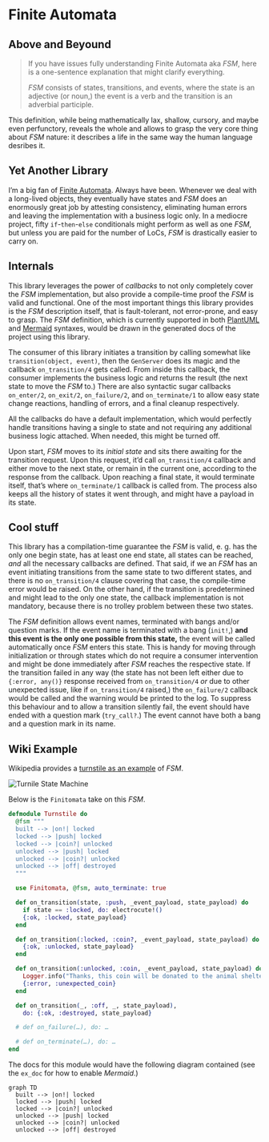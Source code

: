 # Finite Automata

## Above and Beyound

> If you have issues fully understanding Finite Automata aka _FSM_, here is a one-sentence explanation that might clarify everything.
>
> _FSM_ consists of states, transitions, and events, where the state is an adjective (or noun,) the event is a verb and the transition is an adverbial participle.

This definition, while being mathematically lax, shallow, cursory, and maybe even perfunctory, reveals the whole and allows to grasp the very core thing about _FSM_ nature: it describes a life in the same way the human language desribes it.

## Yet Another Library

I’m a big fan of [Finite Automata](https://en.wikipedia.org/wiki/Finite-state_machine). Always have been. Whenever we deal with a long-lived objects, they eventually have states and _FSM_ does an enormously great job by attesting consistency, eliminating human errors and leaving the implementation with a business logic only. In a mediocre project, fifty `if`-`then`-`else` conditionals might perform as well as one _FSM_, but unless you are paid for the number of LoCs, _FSM_ is drastically easier to carry on.

## Internals

This library leverages the power of _callbacks_ to not only completely cover the _FSM_ implementation, but also provide a compile-time proof the _FSM_ is valid and functional. One of the most important things this library provides is the _FSM_ description itself, that is fault-tolerant, not error-prone, and easy to grasp. The _FSM_ definition, which is currently supported in both [PlantUML](https://plantuml.com/en/state-diagram) and [Mermaid](https://mermaid.live) syntaxes, would be drawn in the generated docs of the project using this library.

The consumer of this library initiates a transition by calling somewhat like `transition(object, event)`, then the `GenServer` does its magic and the callback `on_transition/4` gets called. From inside this callback, the consumer implements the business logic and returns the result (the next state to move the _FSM_ to.) There are also syntactic sugar callbacks `on_enter/2`, `on_exit/2`, `on_failure/2`, and `on_terminate/1` to allow easy state change reactions, handling of errors, and a final cleanup respectively.

All the callbacks do have a default implementation, which would perfectly handle transitions having a single to state and not requiring any additional business logic attached. When needed, this might be turned off.

Upon start, _FSM_ moves to its _initial state_ and sits there awaiting for the transition request. Upon this request, it’d call `on_transition/4` callback and either move to the next state, or remain in the current one, according to the response from the callback. Upon reaching a final state, it would terminate itself, that’s where `on_terminate/1` callback is called from. The process also keeps all the history of states it went through, and might have a payload in its state.

## Cool stuff

This library has a compilation-time guarantee the _FSM_ is valid, e. g. has the only one begin state, has at least one end state, all states can be reached, _and_ all the necessary callbacks are defined. That said, if we an _FSM_ has an event initiating transitions from the same state to two different states, and there is no `on_transition/4` clause covering that case, the compile-time error would be raised. On the other hand, if the transition is predetermined and might lead to the only one state, the callback implementation is not mandatory, because there is no trolley problem between these two states.

The _FSM_ definition allows event names, terminated with bangs and/or question marks. If the event name is terminated with a bang (`init!`,) **and this event is the only one possible from this state,** the event will be called automatically once _FSM_ enters this state. This is handy for moving through initialization or through states which do not require a consumer intervention and might be done immediately after _FSM_ reaches the respective state. If the transition failed in any way (the state has not been left either due to `{:error, any()}` response received from `on_transition/4` _or_ due to other unexpected issue, like if `on_transition/4` raised,) the `on_failure/2` callback would be called and the warning would be printed to the log. To suppress this behaviour and to allow a transition silently fail, the event should have ended with a question mark  (`try_call?`.) The event cannot have both a bang and a question mark in its name.

## Wiki Example

Wikipedia provides a [turnstile as an example](https://commons.wikimedia.org/wiki/File:Turnstile_state_machine_colored.svg#/media/File:Turnstile_state_machine_colored.svg) of _FSM_.

![Turnile State Machine](https://upload.wikimedia.org/wikipedia/commons/9/9e/Turnstile_state_machine_colored.svg)

Below is the `Finitomata` take on this _FSM_.

```elixir
defmodule Turnstile do
  @fsm """
  built --> |on!| locked
  locked --> |push| locked
  locked --> |coin?| unlocked
  unlocked --> |push| locked
  unlocked --> |coin?| unlocked
  unlocked --> |off| destroyed
  """

  use Finitomata, @fsm, auto_terminate: true

  def on_transition(state, :push, _event_payload, state_payload) do
    if state == :locked, do: electrocute!()
    {:ok, :locked, state_payload}
  end

  def on_transition(:locked, :coin?, _event_payload, state_payload) do
    {:ok, :unlocked, state_payload}
  end

  def on_transition(:unlocked, :coin, _event_payload, state_payload) do
    Logger.info("Thanks, this coin will be donated to the animal shelter!")
    {:error, :unexpected_coin}
  end

  def on_transition(_, :off, _, state_payload),
    do: {:ok, :destroyed, state_payload}

  # def on_failure(…), do: …

  # def on_terminate(…), do: …
end
```

The docs for this module would have the following diagram contained (see the `ex_doc` for how to enable _Mermaid_.)

```mermaid
graph TD 
  built --> |on!| locked
  locked --> |push| locked
  locked --> |coin?| unlocked
  unlocked --> |push| locked
  unlocked --> |coin?| unlocked
  unlocked --> |off| destroyed
```
